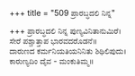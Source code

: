 +++
title = "509 ಪ್ರಾರಬ್ಧದಲಿ ನಿನ್ನ"

+++
ಪ್ರಾರಬ್ಧದಲಿ ನಿನ್ನ ಪುಣ್ಯವಿನಿತಾನುಮಿರೆ।  
ಸೇರೆ ಪಶ್ಚಾತ್ತಾಪ ಭಾರವದರೊಡನೆ॥  
ದಾರುಣದ ಕರ್ಮನಿಯತಿಯನಿನಿತು ಶಿಥಿಲಿಪುದು।  
ಕಾರುಣ್ಯದಿಂ ದೈವ - ಮಂಕುತಿಮ್ಮ॥  
